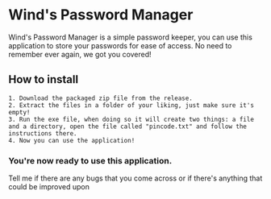 # Wind's Password Manager
Wind's Password Manager is a simple password keeper, you can use this application to store your passwords for ease of access. No need to remember ever again, we got you covered!

## How to install

	1. Download the packaged zip file from the release.
	2. Extract the files in a folder of your liking, just make sure it's empty!
	3. Run the exe file, when doing so it will create two things: a file and a directory, open the file called "pincode.txt" and follow the instructions there.
	4. Now you can use the application!

### You're now ready to use this application.
Tell me if there are any bugs that you come across or if there's anything that could be improved upon
